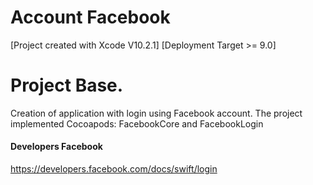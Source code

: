 # Account Facebook
[Project created with Xcode V10.2.1] [Deployment Target >= 9.0]

# Project Base.
Creation of application with login using Facebook account. The project implemented Cocoapods: FacebookCore and FacebookLogin

#### Developers Facebook
https://developers.facebook.com/docs/swift/login
